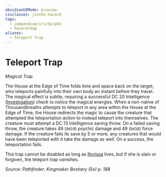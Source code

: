 ```yaml
---
obsidianUIMode: preview
cssclasses: json5e-hazard
tags:
  - compendium/src/5e/pkb
  - hazard/mag
aliases:
  - Teleport Trap
---
```

# Teleport Trap
*Magical Trap*  

The House at the Edge of Time folds time and space back on the target, who teleports painfully into their own body an instant before they travel. The magical effect is subtle, requiring a successful DC 20 Intelligence ([Investigation](2-Mechanics/CLI/rules/skills.md#Investigation)) check to notice the magical energies. When a non-native of Thousandbreaths attempts to teleport in any area within the House at the Edge of Time, the House redirects the magic to cause the creature that attempted the teleportation action to instead teleport into themselves. The creature must attempt a DC 13 Intelligence saving throw. On a failed saving throw, the creature takes 49 (`9d10`) psychic damage and 49 (`9d10`) force damage. If the creature fails its save by 5 or more, any creatures that would have been teleported with it take the damage as well. On a success, the teleportation fails.

This trap cannot be disabled as long as [Nyrissa](2-Mechanics/CLI/bestiary/npc/nyrissa-pkb.md) lives, but if she is slain or forgiven, the teleport trap vanishes.

*Source: Pathfinder: Kingmaker Bestiary (5e) p. 188*